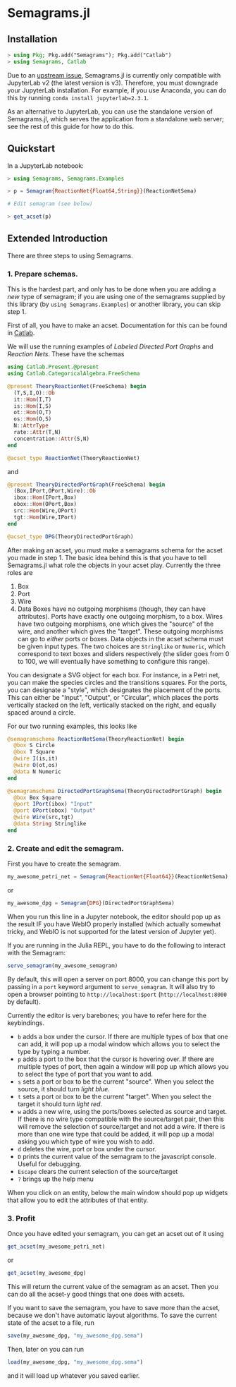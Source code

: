 # Semagrams.jl

## Installation

```julia
> using Pkg; Pkg.add("Semagrams"); Pkg.add("Catlab")
> using Semagrams, Catlab
```

Due to an [upstream issue](https://github.com/JuliaGizmos/WebIO.jl/issues/442), Semagrams.jl is currently only compatible with JupyterLab v2 (the latest version is v3). Therefore, you must downgrade your JupyterLab installation. For example, if you use Anaconda, you can do this by running `conda install jupyterlab=2.3.1`.

As an alternative to JupyterLab, you can use the standalone version of Semagrams.jl, which serves the application from a standalone web server; see the rest of this guide for how to do this.

## Quickstart

In a JupyterLab notebook:

```julia
> using Semagrams, Semagrams.Examples

> p = Semagram{ReactionNet{Float64,String}}(ReactionNetSema)

# Edit semagram (see below)

> get_acset(p)
```

## Extended Introduction

There are three steps to using Semagrams.

### 1. Prepare schemas.

This is the hardest part, and only has to be done when you are adding a *new* type of semagram; if you are using one of the semagrams supplied by this library (by `using Semagrams.Examples`) or another library, you can skip step 1.

First of all, you have to make an acset. Documentation for this can be found in [Catlab](https://algebraicjulia.github.io/Catlab.jl/dev/apis/categorical_algebra/#Acsets).

We will use the running examples of *Labeled Directed Port Graphs* and *Reaction Nets*. These have the schemas

```julia
using Catlab.Present.@present
using Catlab.CategoricalAlgebra.FreeSchema

@present TheoryReactionNet(FreeSchema) begin
  (T,S,I,O)::Ob
  it::Hom(I,T)
  is::Hom(I,S)
  ot::Hom(O,T)
  os::Hom(O,S)
  N::AttrType
  rate::Attr(T,N)
  concentration::Attr(S,N)
end

@acset_type ReactionNet(TheoryReactionNet)
```

and

```julia
@present TheoryDirectedPortGraph(FreeSchema) begin
  (Box,IPort,OPort,Wire)::Ob
  ibox::Hom(IPort,Box)
  obox::Hom(OPort,Box)
  src::Hom(Wire,OPort)
  tgt::Hom(Wire,IPort)
end

@acset_type DPG(TheoryDirectedPortGraph)
```

After making an acset, you must make a semagrams schema for the acset you made in step 1. The basic idea behind this is that you have to tell Semagrams.jl what role the objects in your acset play. Currently the three roles are
1. Box
2. Port
3. Wire
4. Data
Boxes have no outgoing morphisms (though, they can have attributes). Ports have exactly one outgoing morphism, to a box. Wires have two outgoing morphisms, one which gives the "source" of the wire, and another which gives the "target". These outgoing morphisms can go to *either* ports or boxes. Data objects in the acset schema must be given input types. The two choices are `Stringlike` or `Numeric`, which correspond to text boxes and sliders respectively (the slider goes from 0 to 100, we will eventually have something to configure this range).

You can designate a SVG object for each box. For instance, in a Petri net, you can make the species circles and the transitions squares. For the ports, you can designate a "style", which designates the placement of the ports. This can either be "Input", "Output", or "Circular", which places the ports vertically stacked on the left, vertically stacked on the right, and equally spaced around a circle.

For our two running examples, this looks like
```julia
@semagramschema ReactionNetSema(TheoryReactionNet) begin
  @box S Circle
  @box T Square
  @wire I(is,it)
  @wire O(ot,os)
  @data N Numeric
end
```

```julia
@semagramschema DirectedPortGraphSema(TheoryDirectedPortGraph) begin
  @box Box Square
  @port IPort(ibox) "Input"
  @port OPort(obox) "Output"
  @wire Wire(src,tgt)
  @data String Stringlike
end
```

### 2. Create and edit the semagram.

First you have to create the semagram.

```julia
my_awesome_petri_net = Semagram{ReactionNet{Float64}}(ReactionNetSema)
```

or

```julia
my_awesome_dpg = Semagram{DPG}(DirectedPortGraphSema)
```

When you run this line in a Jupyter notebook, the editor should pop up as the result IF you have WebIO properly installed (which actually somewhat tricky, and WebIO is not supported for the latest version of Jupyter yet).

If you are running in the Julia REPL, you have to do the following to interact with the Semagram:

```julia
serve_semagram(my_awesome_semagram)
```

By default, this will open a server on port 8000, you can change this port by passing in a `port` keyword argument to `serve_semagram`. It will also try to open a browser pointing to `http://localhost:$port` (`http://localhost:8000` by default).

Currently the editor is very barebones; you have to refer here for the keybindings.

- `b` adds a box under the cursor. If there are multiple types of box that one can add, it will pop up a modal window which allows you to select the type by typing a number.
- `p` adds a port to the box that the cursor is hovering over. If there are multiple types of port, then again a window will pop up which allows you to select the type of port that you want to add.
- `s` sets a port or box to be the current "source". When you select the source, it should turn *light blue*.
- `t` sets a port or box to be the current "target". When you select the target it should turn *light red*.
- `w` adds a new wire, using the ports/boxes selected as source and target. If there is no wire type compatible with the source/target pair, then this will remove the selection of source/target and not add a wire. If there is more than one wire type that could be added, it will pop up a modal asking you which type of wire you wish to add.
- `d` deletes the wire, port or box under the cursor.
- `D` prints the current value of the semagram to the javascript console. Useful for debugging.
- `Escape` clears the current selection of the source/target
- `?` brings up the help menu

When you click on an entity, below the main window should pop up widgets that allow you to edit the attributes of that entity.

### 3. Profit

Once you have edited your semagram, you can get an acset out of it using

```julia
get_acset(my_awesome_petri_net)
```

or

```julia
get_acset(my_awesome_dpg)
```

This will return the current value of the semagram as an acset. Then you can do all the acset-y good things that one does with acsets.

If you want to save the semagram, you have to save more than the acset, because we don't have automatic layout algorithms. To save the current state of the acset to a file, run

```julia
save(my_awesome_dpg, "my_awesome_dpg.sema")
```

Then, later on you can run

```julia
load(my_awesome_dpg, "my_awesome_dpg.sema")
```

and it will load up whatever you saved earlier.
